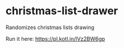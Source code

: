 # christmas-list-drawer
Randomizes christmas lists drawing

Run it here:
https://pl.kotl.in/lVz2BW6gp
